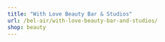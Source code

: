 ```yaml
---
title: "With Love Beauty Bar & Studios"
url: /bel-air/with-love-beauty-bar-and-studios/
shop: beauty
---
```

